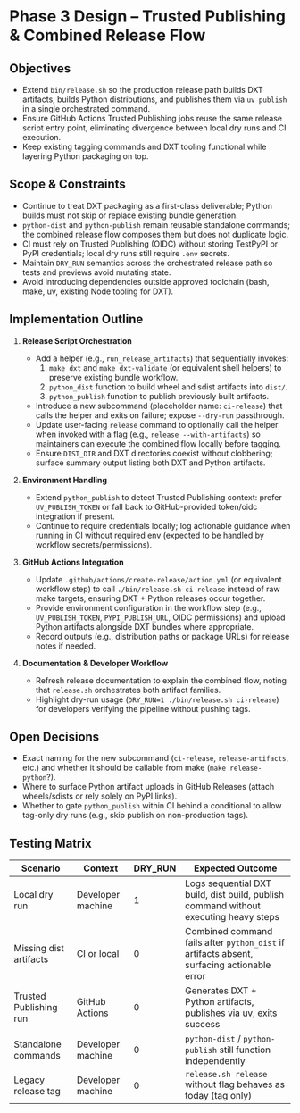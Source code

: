 <!-- markdownlint-disable MD013 MD025 -->
# Phase 3 Design – Trusted Publishing & Combined Release Flow

## Objectives
- Extend `bin/release.sh` so the production release path builds DXT artifacts, builds Python distributions, and publishes them via `uv publish` in a single orchestrated command.
- Ensure GitHub Actions Trusted Publishing jobs reuse the same release script entry point, eliminating divergence between local dry runs and CI execution.
- Keep existing tagging commands and DXT tooling functional while layering Python packaging on top.

## Scope & Constraints
- Continue to treat DXT packaging as a first-class deliverable; Python builds must not skip or replace existing bundle generation.
- `python-dist` and `python-publish` remain reusable standalone commands; the combined release flow composes them but does not duplicate logic.
- CI must rely on Trusted Publishing (OIDC) without storing TestPyPI or PyPI credentials; local dry runs still require `.env` secrets.
- Maintain `DRY_RUN` semantics across the orchestrated release path so tests and previews avoid mutating state.
- Avoid introducing dependencies outside approved toolchain (bash, make, uv, existing Node tooling for DXT).

## Implementation Outline
1. **Release Script Orchestration**
   - Add a helper (e.g., `run_release_artifacts`) that sequentially invokes:
     1. `make dxt` and `make dxt-validate` (or equivalent shell helpers) to preserve existing bundle workflow.
     2. `python_dist` function to build wheel and sdist artifacts into `dist/`.
     3. `python_publish` function to publish previously built artifacts.
   - Introduce a new subcommand (placeholder name: `ci-release`) that calls the helper and exits on failure; expose `--dry-run` passthrough.
   - Update user-facing `release` command to optionally call the helper when invoked with a flag (e.g., `release --with-artifacts`) so maintainers can execute the combined flow locally before tagging.
   - Ensure `DIST_DIR` and DXT directories coexist without clobbering; surface summary output listing both DXT and Python artifacts.

2. **Environment Handling**
   - Extend `python_publish` to detect Trusted Publishing context: prefer `UV_PUBLISH_TOKEN` or fall back to GitHub-provided token/oidc integration if present.
   - Continue to require credentials locally; log actionable guidance when running in CI without required env (expected to be handled by workflow secrets/permissions).

3. **GitHub Actions Integration**
   - Update `.github/actions/create-release/action.yml` (or equivalent workflow step) to call `./bin/release.sh ci-release` instead of raw make targets, ensuring DXT + Python releases occur together.
   - Provide environment configuration in the workflow step (e.g., `UV_PUBLISH_TOKEN`, `PYPI_PUBLISH_URL`, OIDC permissions) and upload Python artifacts alongside DXT bundles where appropriate.
   - Record outputs (e.g., distribution paths or package URLs) for release notes if needed.

4. **Documentation & Developer Workflow**
   - Refresh release documentation to explain the combined flow, noting that `release.sh` orchestrates both artifact families.
   - Highlight dry-run usage (`DRY_RUN=1 ./bin/release.sh ci-release`) for developers verifying the pipeline without pushing tags.

## Open Decisions
- Exact naming for the new subcommand (`ci-release`, `release-artifacts`, etc.) and whether it should be callable from make (`make release-python`?).
- Where to surface Python artifact uploads in GitHub Releases (attach wheels/sdists or rely solely on PyPI links).
- Whether to gate `python_publish` within CI behind a conditional to allow tag-only dry runs (e.g., skip publish on non-production tags).

## Testing Matrix
| Scenario | Context | DRY_RUN | Expected Outcome |
| --- | --- | --- | --- |
| Local dry run | Developer machine | 1 | Logs sequential DXT build, dist build, publish command without executing heavy steps |
| Missing dist artifacts | CI or local | 0 | Combined command fails after `python_dist` if artifacts absent, surfacing actionable error |
| Trusted Publishing run | GitHub Actions | 0 | Generates DXT + Python artifacts, publishes via uv, exits success |
| Standalone commands | Developer machine | 0 | `python-dist` / `python-publish` still function independently |
| Legacy release tag | Developer machine | 0 | `release.sh release` without flag behaves as today (tag only) |
